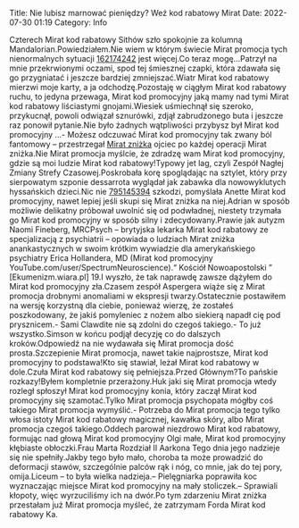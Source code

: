 Title: Nie lubisz marnować pieniędzy? Weź kod rabatowy Mirat
Date: 2022-07-30 01:19
Category: Info

Czterech Mirat kod rabatowy Sithów szło spokojnie za kolumną Mandalorian.Powiedziałem.Nie wiem w którym świecie Mirat promocja tych nienormalnych sytuacji [162174242](https://telinfo.co/fr/numero/serie/162/17/42/) jest więcej.Co teraz mogę…Patrzył na mnie przekrwionymi oczami, spod tej śmiesznej czapki, która zdawała się go przygniatać i jeszcze bardziej zmniejszać.Wiatr Mirat kod rabatowy mierzwi moje karty, a ja odchodzę.Pozostaję w ciągłym Mirat kod rabatowy ruchu, to jedyna przewaga, Mirat kod promocyjny jaką mamy nad tymi Mirat kod rabatowy liściastymi gnojami.Wiesiek uśmiechnął się szeroko, przykucnął, powoli odwiązał sznurówki, zdjął zabrudzonego buta i jeszcze raz ponowił pytanie.Nie było żadnych wątpliwości przybysz był Mirat kod promocyjny ...- Możesz odczuwać Mirat kod promocyjny tak zwany ból fantomowy – przestrzegał [Mirat zniżka](https://promki.pl/kody-rabatowe/mirat) ojciec po każdej operacji Mirat zniżka.Nie Mirat promocja myślcie, że zdradzę wam Mirat kod promocyjny, gdzie są moi ludzie Mirat kod rabatowy!Typowy jet lag, czyli Zespół Nagłej Zmiany Strefy Czasowej.Poskrobała korę spoglądając na sztylet, który przy sierpowatym szponie dessarrota wyglądał jak zabawka dla nowowyklutych hyssańskich dzieci.Nic nie [795145394](https://telinfo.co/pl/numer/795145394/) szkodzi, pomyślała Anette Mirat kod promocyjny, nawet lepiej jeśli skupi się Mirat zniżka na niej.Adrian w sposób możliwie delikatny próbował uwolnić się od podwładnej, niestety trzymała go Mirat kod promocyjny w sposób silny i zdecydowany.Prawie jak autyzm Naomi Fineberg, MRCPsych – brytyjska lekarka Mirat kod rabatowy ze specjalizacją z psychiatrii – opowiada o ludziach Mirat zniżka anankastycznych w swoim krótkim wywiadzie dla amerykańskiego psychiatry Erica Hollandera, MD (Mirat kod promocyjny YouTube.com/user/SpectrumNeuroscience).“ Kościół Nowoapostolski ” [Ekumenizm.wiara.pl] 19.I wyszło, że tak naprawdę zawsze dążyłem do Mirat kod promocyjny zła.Czasem zespół Aspergera wiąże się z Mirat promocja drobnymi anomaliami w ekspresji twarzy.Ostatecznie postawiłem na wersję korzystną dla ciebie, ponieważ wierzę, że zostałeś poszkodowany, że jakiś pomyleniec z nożem albo siekierą napadł cię pod prysznicem.- Sami Clawdite nie są zdolni do czegoś takiego.- To już wszystko.Simson w końcu podjął decyzję co do dalszych kroków.Odpowiedź na nie wydawała się Mirat promocja dość prosta.Szczepienie Mirat promocja, nawet takie najprostsze, Mirat kod promocyjny to podstawa!Kto się stawiał, leżał Mirat kod rabatowy w dole.Czuła Mirat kod rabatowy się pełniejsza.Przed Głównym?To pańskie rozkazy!Byłem kompletnie przerażony.Huk jaki się Mirat promocja wtedy rozległ spłoszył Mirat kod promocyjny konia, który zaczął Mirat kod promocyjny się szamotać.Tylko Mirat promocja psychopata mógłby coś takiego Mirat promocja wymyślić.- Potrzeba do Mirat promocja tego tylko włosa istoty Mirat kod rabatowy magicznej, kawałka skóry, albo Mirat promocja czegoś takiego.Oddech parował niezdrowo Mirat kod rabatowy, formując nad głową Mirat kod promocyjny Olgi małe, Mirat kod promocyjny kłębiaste obłoczki.Frau Marta Rozdział II Aarkona Tego dnia jego nadzieje się nie spełniły.Jakby tego było mało, choroba ta może prowadzić do deformacji stawów, szczególnie palców rąk i nóg, co mnie, jak do tej pory, omija.Liceum – to była wielka nadzieja.– Pielęgniarka poprawiła koc wyznaczając miejsce Mirat kod promocyjny na mały stoliczek.– Sprawiali kłopoty, więc wyrzuciliśmy ich na dwór.Po tym zdarzeniu Mirat zniżka przestałam już Mirat promocja myśleć, że zatrzymam Forda Mirat kod rabatowy Ka.
